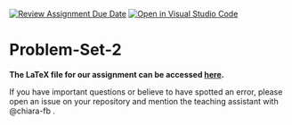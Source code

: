 [![Review Assignment Due Date](https://classroom.github.com/assets/deadline-readme-button-24ddc0f5d75046c5622901739e7c5dd533143b0c8e959d652212380cedb1ea36.svg)](https://classroom.github.com/a/Ej3Bnsnb)
[![Open in Visual Studio Code](https://classroom.github.com/assets/open-in-vscode-718a45dd9cf7e7f842a935f5ebbe5719a5e09af4491e668f4dbf3b35d5cca122.svg)](https://classroom.github.com/online_ide?assignment_repo_id=12225284&assignment_repo_type=AssignmentRepo)
# Problem-Set-2

**The LaTeX file for our assignment can be accessed [here](https://www.overleaf.com/9634665983nsfkjdtgtzsm).**

If you have important questions or believe to have spotted an error, please open an issue on your repository and mention the teaching assistant with @chiara-fb .
